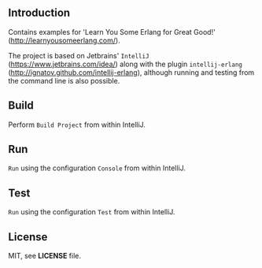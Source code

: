 ## Introduction

Contains examples for 'Learn You Some Erlang for Great Good!' (http://learnyousomeerlang.com/).

The project is based on Jetbrains' `IntelliJ` (https://www.jetbrains.com/idea/) along with the
plugin `intellij-erlang` (http://ignatov.github.com/intellij-erlang),
although running and testing from the command line is also possible.

## Build

Perform `Build Project` from within IntelliJ.

## Run

`Run` using the configuration `Console` from within IntelliJ.

## Test

`Run` using the configuration `Test` from within IntelliJ.

## License

MIT, see **LICENSE** file.
